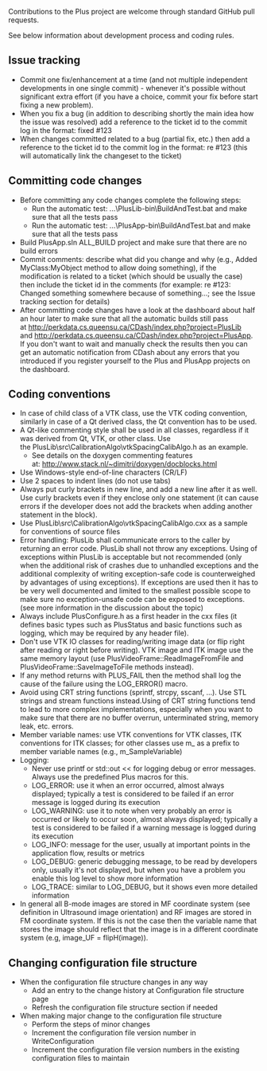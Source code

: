 Contributions to the Plus project are welcome through standard GitHub pull requests.

See below information about development process and coding rules.

Issue tracking
--------------

- Commit one fix/enhancement at a time (and not multiple independent developments in one single commit) - whenever it's possible without significant extra effort (if you have a choice, commit your fix before start fixing a new problem).
- When you fix a bug (in addition to describing shortly the main idea how the issue was resolved) add a reference to the ticket id to the commit log in the format: fixed #123
- When changes committed related to a bug (partial fix, etc.) then add a reference to the ticket id to the commit log in the format: re #123 (this will automatically link the changeset to the ticket)

Committing code changes
-----------------------

- Before committing any code changes complete the following steps:
  - Run the automatic test: ...\PlusLib-bin\BuildAndTest.bat and make sure that all the tests pass
  - Run the automatic test: ...\PlusApp-bin\BuildAndTest.bat and make sure that all the tests pass
- Build PlusApp.sln ALL_BUILD project and make sure that there are no build errors
- Commit comments: describe what did you change and why (e.g., Added MyClass:MyObject method to allow doing something), if the modification is related to a ticket (which should be usually the case) then include the ticket id in the comments (for example: re #123: Changed something somewhere because of something...; see the Issue tracking section for details)
- After committing code changes have a look at the dashboard about half an hour later to make sure that all the automatic builds still pass at http://perkdata.cs.queensu.ca/CDash/index.php?project=PlusLib and http://perkdata.cs.queensu.ca/CDash/index.php?project=PlusApp. If you don't want to wait and manually check the results then you can get an automatic notification from CDash about any errors that you introduced if you register yourself to the Plus and PlusApp projects on the dashboard.

Coding conventions
------------------

- In case of child class of a VTK class, use the VTK coding convention, similarly in case of a Qt derived class, the Qt convention has to be used.
- A Qt-like commenting style shall be used in all classes, regardless if it was derived from Qt, VTK, or other class. Use the PlusLib\src\CalibrationAlgo\vtkSpacingCalibAlgo.h as an example.
  - See details on the doxygen commenting features at: http://www.stack.nl/~dimitri/doxygen/docblocks.html
- Use Windows-style end-of-line characters (CR/LF)
- Use 2 spaces to indent lines (do not use tabs)
- Always put curly brackets in new line, and add a new line after it as well. Use curly brackets even if they enclose only one statement (it can cause errors if the developer does not add the brackets when adding another statement in the block).
- Use PlusLib\src\CalibrationAlgo\vtkSpacingCalibAlgo.cxx as a sample for conventions of source files
- Error handling: PlusLib shall communicate errors to the caller by returning an error code. PlusLib shall not throw any exceptions. Using of exceptions within PlusLib is acceptable but not recommended (only when the additional risk of crashes due to unhandled exceptions and the additional complexity of writing exception-safe code is counterweighed by advantages of using exceptions). If exceptions are used then it has to be very well documented and limited to the smallest possible scope to make sure no exception-unsafe code can be exposed to exceptions. (see more information in the discussion about the topic)
- Always include PlusConfigure.h as a first header in the cxx files (it defines basic types such as PlusStatus and basic functions such as logging, which may be required by any header file).
- Don't use VTK IO classes for reading/writing image data (or flip right after reading or right before writing). VTK image and ITK image use the same memory layout (use PlusVideoFrame::ReadImageFromFile and PlusVideoFrame::SaveImageToFile methods instead). 
- If any method returns with PLUS_FAIL then the method shall log the cause of the failure using the LOG_ERROR() macro.
- Avoid using CRT string functions (sprintf, strcpy, sscanf, ...). Use STL strings and stream functions instead.Using of CRT string functions tend to lead to more complex implementations, especially when you want to make sure that there are no buffer overrun, unterminated string, memory leak, etc. errors.
- Member variable names: use VTK conventions for VTK classes, ITK conventions for ITK classes; for other classes use m_ as a prefix to member variable names (e.g., m_SampleVariable)
- Logging:
  - Never use printf or std::out << for logging debug or error messages. Always use the predefined Plus macros for this.
  - LOG_ERROR: use it when an error occurred, almost always displayed; typically a test is considered to be failed if an error message is logged during its execution
  - LOG_WARNING: use it to note when very probably an error is occurred or likely to occur soon, almost always displayed; typically a test is considered to be failed if a warning message is logged during its execution
  - LOG_INFO: message for the user, usually at important points in the application flow, results or metrics
  - LOG_DEBUG: generic debugging message, to be read by developers only, usually it's not displayed, but when you have a problem you enable this log level to show more information
  - LOG_TRACE: similar to LOG_DEBUG, but it shows even more detailed information
- In general all B-mode images are stored in MF coordinate system (see definition in Ultrasound image orientation) and RF images are stored in FM coordinate system. If this is not the case then the variable name that stores the image should reflect that the image is in a different coordinate system (e.g, image_UF = flipH(image)).


Changing configuration file structure
-------------------------------------

- When the configuration file structure changes in any way
  - Add an entry to the change history at Configuration file structure page
  - Refresh the configuration file structure section if needed
- When making major change to the configuration file structure
  - Perform the steps of minor changes 
  - Increment the configuration file version number in WriteConfiguration
  - Increment the configuration file version numbers in the existing configuration files to maintain
